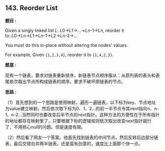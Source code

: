 ## 143. Reorder List

**题目 :**

Given a singly linked list *L*: *L*0→*L*1→…→*Ln*-1→*L*n,
reorder it to: *L*0→*Ln*→*L*1→*Ln*-1→*L*2→*Ln*-2→…

You must do this in-place without altering the nodes' values.

For example,
Given `{1,2,3,4}`, reorder it to `{1,4,2,3}`.

**题意 :**

现有一个链表，要求对链表重新排序，新链表节点顺序服从：从原列表的表头和表尾依次取出节点所构成链表的顺序。要求不破坏原链表的节点。

**思路 :**

（1）首先想到的一个思路是使用映射。遍历一遍链表，以下标为key、节点地址为value建立映射。然后依次取下标为0、1、2...的前一半节点令其next指向n、n-1、n-2...当然同时也要改变后半节点的next指针。这种方法的方便性在于所有指针的地址都存在映射里了，只要根据下标的逻辑规则依次取出改变next指针就行了，不用担心null的问题。但是速度有限。

（2）然后看了网友一个答案。他首先找到链表的中间节点，然后反转后边部分链表，最后交错合并两半链表。还是蛮有创意的，速度比上面那个快一点。